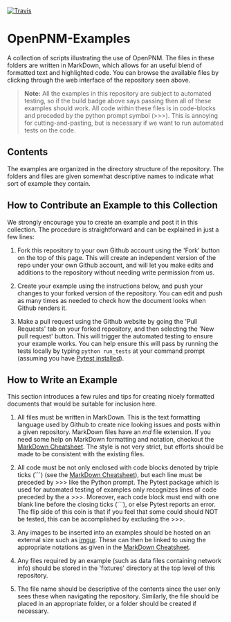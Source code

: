 [![Travis](https://img.shields.io/travis/PMEAL/OpenPNM-Examples.svg)](https://travis-ci.org/PMEAL/OpenPNM-Examples)

# OpenPNM-Examples

A collection of scripts illustrating the use of OpenPNM.  The files in these folders are written in MarkDown, which allows for an useful blend of formatted text and highlighted code.  You can browse the available files by clicking through the web interface of the repository seen above.  
> **Note:** All the examples in this repository are subject to automated testing, so if the build badge above says passing then all of these examples should work.  All code within these files is in code-blocks and preceded by the python prompt symbol (>>>).  This is annoying for cutting-and-pasting, but is necessary if we want to run automated tests on the code.  

## Contents

The examples are organized in the directory structure of the repository.  The folders and files are given somewhat descriptive names to indicate what sort of example they contain.

## How to Contribute an Example to this Collection

We strongly encourage you to create an example and post it in this collection.  The procedure is straightforward and can be explained in just a few lines:

1.  Fork this repository to your own Github account using the 'Fork' button on the top of this page.  This will create an independent version of the repo under your own Github account, and will let you make edits and additions to the repository without needing write permission from us.  

2. Create your example using the instructions below, and push your changes to your forked version of the repository.  You can edit and push as many times as needed to check how the document looks when Github renders it.

3. Make a pull request using the Github website by going the 'Pull Requests' tab on your forked repository, and then selecting the 'New pull request' button.  This will trigger the automated testing to ensure your example works.  You can help ensure this will pass by running the tests locally by typing `python run_tests` at your command prompt (assuming you have [Pytest installed](https://pytest.org/latest/getting-started.html)).  

## How to Write an Example

This section introduces a few rules and tips for creating nicely formatted documents that would be suitable for inclusion here.  

1. All files must be written in MarkDown.  This is the text formatting language used by Github to create nice looking issues and posts within a given repository.  MarkDown files have an *md* file extension.  If you need some help on MarkDown formatting and notation, checkout the [MarkDown Cheatsheet].  The style is not very strict, but efforts should be made to be consistent with the existing files.  

2. All code must be not only enclosed with code blocks denoted by triple ticks (\`\`\`)  (see the [MarkDown Cheatsheet]), but each line must be preceded by >>> like the Python prompt.  The Pytest package which is used for automated testing of examples only recognizes lines of code preceded by the a >>>.  Moreover, each code block must end with one blank line before the closing ticks (\`\`\`), or else Pytest reports an error.  The flip side of this coin is that if you feel that some could should NOT be tested, this can be accomplished by excluding the >>>.  

3. Any images to be inserted into an examples should be hosted on an external size such as [imgur](http://imgur.com).  These can then be linked to using the appropriate notations as given in the [MarkDown Cheatsheet].

4. Any files required by an example (such as data files containing network info) should be stored in the 'fixtures' directory at the top level of this repository.  

5.  The file name should be descriptive of the contents since the user only sees these when navigating the repository. Similarly, the file should be placed in an appropriate folder, or a folder should be created if necessary.

[MarkDown CheatSheet]: https://github.com/adam-p/markdown-here/wiki/Markdown-Cheatsheet
